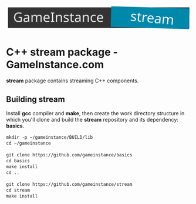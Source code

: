 ![GameInstance.com C++ stream](docs/logo.svg)

# C++ stream package - GameInstance.com

**stream** package contains streaming C++ components.


## Building stream

Install **gcc** compiler and **make**, then create the work directory structure in which you'll clone
and build the **stream** repository and its dependency: **basics**.

```
mkdir -p ~/gameinstance/BUILD/lib
cd ~/gameinstance

git clone https://github.com/gameinstance/basics
cd basics
make install
cd ..

git clone https://github.com/gameinstance/stream
cd stream
make install
```

